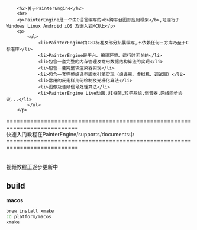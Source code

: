         <h2>关于PainterEngine</h2>
        <br>
        <p>PainterEngine是一个由C语言编写的<b>跨平台图形应用框架</b>,可运行于Windows Linux Android iOS 及嵌入式MCU上</p>
        <p>
            <ul>
                <li>PainterEngine由C89标准及部分拓展编写,不依赖任何三方库乃至于C标准库</li>
                <li>PainterEngine是平台、编译环境、运行时无关的</li>
                <li>包含一套完整的内存管理及常用数据结构算法的实现</li>
                <li>包含一套完整软渲染器实现</li>
                <li>包含一套完整编译型脚本引擎实现（编译器、虚拟机、调试器）</li>
                <li>常用的反走样几何绘制及光栅化算法</li>
                <li>图像及音频信号处理算法</li>
                <li>PainterEngine Live动画,UI框架,粒子系统,调音器,网络同步协议...</li>
            </ul>
        </p>
===========================================================================
<br/>
快速入门教程在PainterEngine/supports/documents中<br/>
===========================================================================<br/>
<br/><br/>
视频教程正逐步更新中

## build

**macos**

```bash
brew install xmake
cd platform/macos
xmake
```
